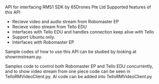 API for interfacing RMS1 SDK by 65Drones Pte Ltd
Supported features of this API
- Recieve video and audio stream from Robomaster EP
- Recieve video stream from Tello EDU
- Interfaces with Tello EDU and handles connection keep alive with Tello
- Support Ubuntu only.
- Interfaces with Robomaster EP

Sample codes of how to use this API can be studied by looking at showrmstream.py. 

Samples code to control both Robomaster EP and Tello EDU concurrently, and to show video stream from one piece code can be seen in TelloRMVideoClient.py. AI code can be added into TelloRMVideoClient.py
